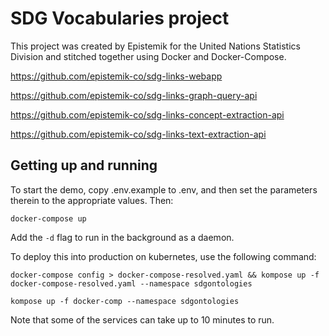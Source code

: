 # SDG Vocabularies project

This project was created by Epistemik for the United Nations Statistics Division and stitched together using Docker and Docker-Compose.

https://github.com/epistemik-co/sdg-links-webapp

https://github.com/epistemik-co/sdg-links-graph-query-api

https://github.com/epistemik-co/sdg-links-concept-extraction-api

https://github.com/epistemik-co/sdg-links-text-extraction-api

## Getting up and running

To start the demo, copy .env.example to .env, and then set the parameters therein to the appropriate values. Then:

`docker-compose up`

Add the `-d` flag to run in the background as a daemon.

To deploy this into production on kubernetes, use the following command:

`docker-compose config > docker-compose-resolved.yaml && kompose up -f docker-compose-resolved.yaml --namespace sdgontologies`



`kompose up -f docker-comp --namespace sdgontologies`

Note that some of the services can take up to 10 minutes to run.
